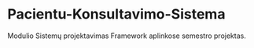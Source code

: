 # Pacientu-Konsultavimo-Sistema
Modulio Sistemų projektavimas Framework aplinkose semestro projektas.
